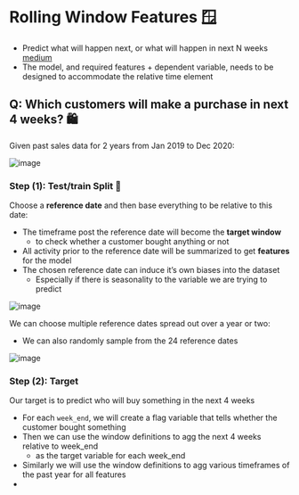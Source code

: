 # Rolling Window Features 🪟
- Predict what will happen next, or what will happen in next N weeks [medium](https://medium.com/analytics-vidhya/predictive-models-using-rolling-window-features-i-691172c19e95)
- The model, and required features + dependent variable, needs to be designed to accommodate the relative time element

## Q: Which customers will make a purchase in next 4 weeks? 🛍️
Given past sales data for 2 years from Jan 2019 to Dec 2020:

![image](https://github.com/krystinli/Legoland/assets/33378140/c1efb735-9ed2-44ec-bce8-b890ec32f7f9)

### Step (1): Test/train Split 🚋
Choose a **reference date** and then base everything to be relative to this date:
- The timeframe post the reference date will become the **target window**
  - to check whether a customer bought anything or not
- All activity prior to the reference date will be summarized to get **features** for the model
- The chosen reference date can induce it’s own biases into the dataset
  - Especially if there is seasonality to the variable we are trying to predict 

![image](https://github.com/krystinli/Legoland/assets/33378140/04e065b6-3fe2-432b-86d9-a0a04854b488)

We can choose multiple reference dates spread out over a year or two:
- We can also randomly sample from the 24 reference dates

![image](https://github.com/krystinli/Legoland/assets/33378140/c8107a78-1036-45ff-9cfb-fa791648e34f)

### Step (2): Target
Our target is to predict who will buy something in the next 4 weeks
- For each `week_end`, we will create a flag variable that tells whether the customer bought something
- Then we can use the window definitions to agg the next 4 weeks relative to week_end
  - as the target variable for each week_end
- Similarly we will use the window definitions to agg various timeframes of the past year for all features
- 



